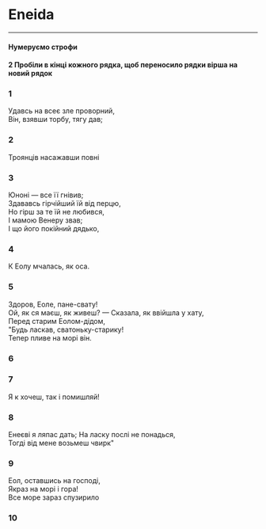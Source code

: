 # Eneida
---
#### Нумеруємо строфи
#### 2 Пробіли в кінці кожного рядка, щоб переносило рядки вірша на новий рядок


### 1
Удавсь на всеє зле проворний,  
Він, взявши торбу, тягу дав;  
### 2
Троянців насажавши повні  
### 3
Юноні — все її гнівив;  
Здававсь гірчійший їй від перцю,  
Но гірш за те їй не любився,  
І мамою Венеру звав;  
І що його покійний дядько,  
### 4
К Еолу мчалась, як оса.  
### 5
Здоров, Еоле, пане-свату!  
Ой, як ся маєш, як живеш? —
Сказала, як ввійшла у хату,  
Перед старим Еолом-дідом,  
"Будь ласкав, сватоньку-старику!  
Тепер пливе на морі він.  
### 6
### 7
Я к хочеш, так і помишляй!  
### 8
Енеєві я ляпас дать; 
На ласку послі не понадься,  
Тогді від мене возьмеш чвирк"  
### 9
Еол, оставшись на господі,  
Якраз на морі і гора!  
Все море зараз спузирило  
### 10
